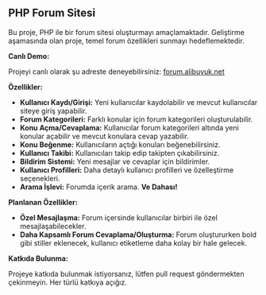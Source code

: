 ## PHP Forum Sitesi

Bu proje, PHP ile bir forum sitesi oluşturmayı amaçlamaktadır. Geliştirme aşamasında olan proje, temel forum özellikleri sunmayı hedeflemektedir.

**Canlı Demo:**

Projeyi canlı olarak şu adreste deneyebilirsiniz: [forum.alibuyuk.net](https://forum.alibuyuk.net)

**Özellikler:**

* **Kullanıcı Kaydı/Girişi:** Yeni kullanıcılar kaydolabilir ve mevcut kullanıcılar siteye giriş yapabilir.
* **Forum Kategorileri:** Farklı konular için forum kategorileri oluşturulabilir.
* **Konu Açma/Cevaplama:** Kullanıcılar forum kategorileri altında yeni konular açabilir ve mevcut konulara cevap yazabilir.
* **Konu Beğenme:** Kullanıcıların açtığı konuları beğenebilirsiniz.
* **Kullanıcı Takibi:** Kullanıcıları takip edip takipten çıkabilirsiniz.
* **Bildirim Sistemi:** Yeni mesajlar ve cevaplar için bildirimler.
* **Kullanıcı Profilleri:** Daha detaylı kullanıcı profilleri ve özelleştirme seçenekleri.
* **Arama İşlevi:** Forumda içerik arama.
**Ve Dahası!**
  
**Planlanan Özellikler:**
* **Özel Mesajlaşma:** Forum içersinde kullanıcılar birbiri ile özel mesajlaşabilecekler.
* **Daha Kapsamlı Forum Cevaplama/Oluşturma:** Forum oluştururken bold gibi stiller eklenecek, kullanıcı etiketleme daha kolay bir hale gelecek.


**Katkıda Bulunma:**

Projeye katkıda bulunmak istiyorsanız, lütfen pull request göndermekten çekinmeyin. Her türlü katkıya açığız.

